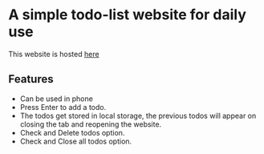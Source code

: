 A simple todo-list website for daily use
============================
This website is hosted [here](https://adarshnaidu.tk)

## Features
* Can be used in phone
* Press Enter to add a todo.
* The todos get stored in local storage, the previous todos will appear on closing the tab and reopening the website.
* Check and Delete todos option.
* Check and Close all todos option.
